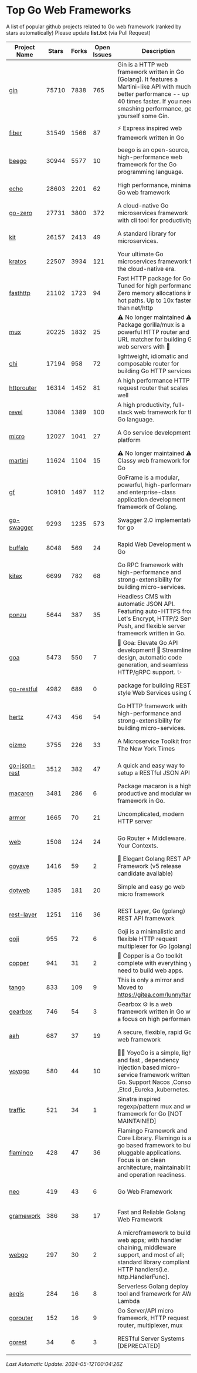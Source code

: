 # Top Go Web Frameworks
A list of popular github projects related to Go web framework (ranked by stars automatically)
Please update **list.txt** (via Pull Request)

| Project Name | Stars | Forks | Open Issues | Description | Last Commit |
| ------------ | ----- | ----- | ----------- | ----------- | ----------- |
| [gin](https://github.com/gin-gonic/gin) | 75710 | 7838 | 765 | Gin is a HTTP web framework written in Go (Golang). It features a Martini-like API with much better performance -- up to 40 times faster. If you need smashing performance, get yourself some Gin. | 2024-05-09 23:27:42 |
| [fiber](https://github.com/gofiber/fiber) | 31549 | 1566 | 87 | ⚡️ Express inspired web framework written in Go | 2024-05-01 13:36:51 |
| [beego](https://github.com/beego/beego) | 30944 | 5577 | 10 | beego is an open-source, high-performance web framework for the Go programming language. | 2024-05-07 03:25:11 |
| [echo](https://github.com/labstack/echo) | 28603 | 2201 | 62 | High performance, minimalist Go web framework | 2024-04-15 18:31:01 |
| [go-zero](https://github.com/zeromicro/go-zero) | 27731 | 3800 | 372 | A cloud-native Go microservices framework with cli tool for productivity. | 2024-05-11 15:06:59 |
| [kit](https://github.com/go-kit/kit) | 26157 | 2413 | 49 | A standard library for microservices. | 2024-03-13 13:42:15 |
| [kratos](https://github.com/go-kratos/kratos) | 22507 | 3934 | 121 | Your ultimate Go microservices framework for the cloud-native era. | 2024-05-04 10:17:32 |
| [fasthttp](https://github.com/valyala/fasthttp) | 21102 | 1723 | 94 | Fast HTTP package for Go. Tuned for high performance. Zero memory allocations in hot paths. Up to 10x faster than net/http | 2024-05-08 07:57:57 |
| [mux](https://github.com/gorilla/mux) | 20225 | 1832 | 25 | ⚠️ No longer maintained ⚠️  Package gorilla/mux is a powerful HTTP router and URL matcher for building Go web servers with 🦍 | 2024-05-04 16:34:19 |
| [chi](https://github.com/go-chi/chi) | 17194 | 958 | 72 | lightweight, idiomatic and composable router for building Go HTTP services | 2024-05-07 15:29:47 |
| [httprouter](https://github.com/julienschmidt/httprouter) | 16314 | 1452 | 81 | A high performance HTTP request router that scales well | 2024-01-30 10:56:56 |
| [revel](https://github.com/revel/revel) | 13084 | 1389 | 100 | A high productivity, full-stack web framework for the Go language. | 2022-04-12 20:53:30 |
| [micro](https://github.com/micro/micro) | 12027 | 1041 | 27 | A Go service development platform | 2024-04-28 06:49:26 |
| [martini](https://github.com/go-martini/martini) | 11624 | 1104 | 15 | ⚠️ No longer maintained ⚠️  Classy web framework for Go | 2017-01-21 21:58:54 |
| [gf](https://github.com/gogf/gf) | 10910 | 1497 | 112 | GoFrame is a modular, powerful, high-performance and enterprise-class application development framework of Golang.  | 2024-05-10 09:44:45 |
| [go-swagger](https://github.com/go-swagger/go-swagger) | 9293 | 1235 | 573 | Swagger 2.0 implementation for go | 2024-05-08 18:27:20 |
| [buffalo](https://github.com/gobuffalo/buffalo) | 8048 | 569 | 24 | Rapid Web Development w/ Go | 2023-01-26 15:34:17 |
| [kitex](https://github.com/cloudwego/kitex) | 6699 | 782 | 68 | Go RPC framework with high-performance and strong-extensibility for building micro-services. | 2024-05-07 11:39:21 |
| [ponzu](https://github.com/ponzu-cms/ponzu) | 5644 | 387 | 35 | Headless CMS with automatic JSON API. Featuring auto-HTTPS from Let's Encrypt, HTTP/2 Server Push, and flexible server framework written in Go. | 2020-01-02 00:14:32 |
| [goa](https://github.com/goadesign/goa) | 5473 | 550 | 7 | 🌟 Goa: Elevate Go API development! 🚀 Streamlined design, automatic code generation, and seamless HTTP/gRPC support. ✨ | 2024-05-09 17:55:00 |
| [go-restful](https://github.com/emicklei/go-restful) | 4982 | 689 | 0 | package for building REST-style Web Services using Go | 2024-04-23 10:10:27 |
| [hertz](https://github.com/cloudwego/hertz) | 4743 | 456 | 54 | Go HTTP framework with high-performance and strong-extensibility for building micro-services. | 2024-05-10 08:26:41 |
| [gizmo](https://github.com/nytimes/gizmo) | 3755 | 226 | 33 | A Microservice Toolkit from The New York Times | 2021-04-30 15:27:05 |
| [go-json-rest](https://github.com/ant0ine/go-json-rest) | 3512 | 382 | 47 | A quick and easy way to setup a RESTful JSON API | 2017-09-13 04:12:08 |
| [macaron](https://github.com/go-macaron/macaron) | 3481 | 286 | 6 | Package macaron is a high productive and modular web framework in Go. | 2024-04-08 13:40:31 |
| [armor](https://github.com/labstack/armor) | 1665 | 70 | 21 | Uncomplicated, modern HTTP server | 2019-08-03 18:10:09 |
| [web](https://github.com/gocraft/web) | 1508 | 124 | 24 | Go Router + Middleware. Your Contexts. | 2019-02-07 15:06:52 |
| [goyave](https://github.com/go-goyave/goyave) | 1416 | 59 | 2 | 🍐 Elegant Golang REST API Framework (v5 release candidate available) | 2023-06-09 14:22:05 |
| [dotweb](https://github.com/devfeel/dotweb) | 1385 | 181 | 20 | Simple and easy go web micro framework | 2023-12-13 02:13:17 |
| [rest-layer](https://github.com/rs/rest-layer) | 1251 | 116 | 36 | REST Layer, Go (golang) REST API framework | 2021-09-30 23:58:01 |
| [goji](https://github.com/goji/goji) | 955 | 72 | 6 | Goji is a minimalistic and flexible HTTP request multiplexer for Go (golang) | 2019-01-26 23:58:29 |
| [copper](https://github.com/gocopper/copper) | 941 | 31 | 2 | 🚀‏‏‎    ‎‏‏‎‏‏‎‎‎‎‎‎Copper is a Go toolkit complete with everything you need to build web apps. | 2024-04-22 16:29:55 |
| [tango](https://github.com/lunny/tango) | 833 | 109 | 9 | This is only a mirror and Moved to https://gitea.com/lunny/tango | 2019-05-17 03:31:10 |
| [gearbox](https://github.com/gogearbox/gearbox) | 746 | 54 | 3 | Gearbox :gear: is a web framework written in Go with a focus on high performance | 2022-09-21 00:20:37 |
| [aah](https://github.com/go-aah/aah) | 687 | 37 | 19 | A secure, flexible, rapid Go web framework | 2020-09-02 02:31:20 |
| [yoyogo](https://github.com/yoyofx/yoyogo) | 580 | 44 | 10 | 🦄🌈 YoyoGo is a simple, light and fast , dependency injection based micro-service framework written in Go. Support Nacos ,Consoul ,Etcd ,Eureka ,kubernetes. | 2024-02-07 09:13:19 |
| [traffic](https://github.com/gravityblast/traffic) | 521 | 34 | 1 | Sinatra inspired regexp/pattern mux and web framework for Go [NOT MAINTAINED] | 2015-11-26 21:31:07 |
| [flamingo](https://github.com/i-love-flamingo/flamingo) | 428 | 47 | 36 | Flamingo Framework and Core Library. Flamingo is a go based framework to build pluggable applications. Focus is on clean architecture, maintainability and operation readiness. | 2024-05-02 08:25:55 |
| [neo](https://github.com/ivpusic/neo) | 419 | 43 | 6 | Go Web Framework | 2017-08-14 23:54:31 |
| [gramework](https://github.com/gramework/gramework) | 386 | 38 | 17 | Fast and Reliable Golang Web Framework | 2023-10-27 14:01:05 |
| [webgo](https://github.com/bnkamalesh/webgo) | 297 | 30 | 2 | A microframework to build web apps; with handler chaining, middleware support, and most of all; standard library compliant HTTP handlers(i.e. http.HandlerFunc). | 2024-04-21 18:28:25 |
| [aegis](https://github.com/tmaiaroto/aegis) | 284 | 16 | 8 | Serverless Golang deploy tool and framework for AWS Lambda | 2019-07-28 17:59:41 |
| [gorouter](https://github.com/vardius/gorouter) | 152 | 16 | 9 | Go Server/API micro framework, HTTP request router, multiplexer, mux | 2024-01-01 23:03:02 |
| [gorest](https://github.com/tideland/gorest) | 34 | 6 | 3 | RESTful Server Systems [DEPRECATED] | 2017-11-10 13:00:37 |

*Last Automatic Update: 2024-05-12T00:04:26Z*